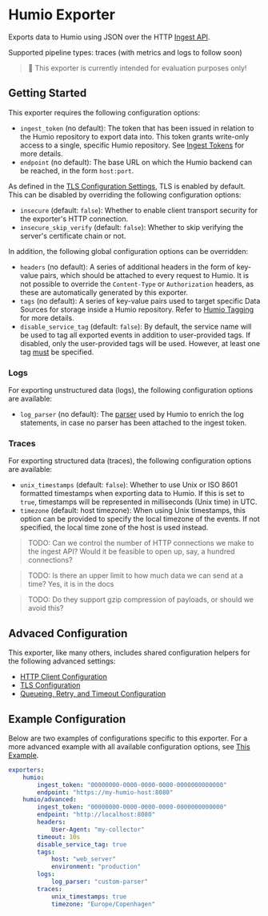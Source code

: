 # Humio Exporter
Exports data to Humio using JSON over the HTTP [Ingest API](https://docs.humio.com/reference/api/ingest/).

Supported pipeline types: traces (with metrics and logs to follow soon)

> :construction: This exporter is currently intended for evaluation purposes only!

## Getting Started
This exporter requires the following configuration options:

- `ingest_token` (no default): The token that has been issued in relation to the Humio repository to export data into. This token grants write-only access to a single, specific Humio repository. See [Ingest Tokens](https://docs.humio.com/docs/ingesting-data/ingest-tokens/) for more details.
- `endpoint` (no default): The base URL on which the Humio backend can be reached, in the form `host:port`.

As defined in the [TLS Configuration Settings](https://github.com/open-telemetry/opentelemetry-collector/blob/main/config/configtls/README.md#tls-configuration-settings), TLS is enabled by default. This can be disabled by overriding the following configuration options:

- `insecure` (default: `false`): Whether to enable client transport security for the exporter's HTTP connection.
- `insecure_skip_verify` (default: `false`): Whether to skip verifying the server's certificate chain or not.

In addition, the following global configuration options can be overridden:

- `headers` (no default): A series of additional headers in the form of key-value pairs, which should be attached to every request to Humio. It is not possible to override the `Content-Type` or `Authorization` headers, as these are automatically generated by this exporter.
- `tags` (no default): A series of key-value pairs used to target specific Data Sources for storage inside a Humio repository. Refer to [Humio Tagging](https://docs.humio.com/docs/parsers/tagging/) for more details.
- `disable_service_tag` (default: `false`): By default, the service name will be used to tag all exported events in addition to user-provided tags. If disabled, only the user-provided tags will be used. However, at least one tag <u>must</u> be specified.

### Logs
For exporting unstructured data (logs), the following configuration options are available:

- `log_parser` (no default): The [parser](https://docs.humio.com/docs/parsers/) used by Humio to enrich the log statements, in case no parser has been attached to the ingest token.

### Traces
For exporting structured data (traces), the following configuration options are available:

- `unix_timestamps` (default: `false`): Whether to use Unix or ISO 8601 formatted timestamps when exporting data to Humio. If this is set to `true`, timestamps will be represented in milliseconds (Unix time) in UTC.
- `timezone` (default: host timezone): When using Unix timestamps, this option can be provided to specify the local timezone of the events. If not specified, the local time zone of the host is used instead.

> TODO: Can we control the number of HTTP connections we make to the ingest API? Would it be feasible to open up, say, a hundred connections?

> TODO: Is there an upper limit to how much data we can send at a time? Yes, it is in the docs

> TODO: Do they support gzip compression of payloads, or should we avoid this?

## Advaced Configuration
This exporter, like many others, includes shared configuration helpers for the following advanced settings:

- [HTTP Client Configuration](https://github.com/open-telemetry/opentelemetry-collector/tree/main/config/confighttp#client-configuration)
- [TLS Configuration](https://github.com/open-telemetry/opentelemetry-collector/blob/main/config/configtls/README.md#tls-configuration-settings)
- [Queueing, Retry, and Timeout Configuration](https://github.com/open-telemetry/opentelemetry-collector/blob/main/exporter/exporterhelper/README.md#configuration)

## Example Configuration
Below are two examples of configurations specific to this exporter. For a more advanced example with all available configuration options, see [This Example](testdata/config.yaml).

```yaml
exporters:
    humio:
        ingest_token: "00000000-0000-0000-0000-0000000000000"
        endpoint: "https://my-humio-host:8080"
    humio/advanced:
        ingest_token: "00000000-0000-0000-0000-0000000000000"
        endpoint: "http://localhost:8080"
        headers:
            User-Agent: "my-collector"
        timeout: 10s
        disable_service_tag: true
        tags:
            host: "web_server"
            environment: "production"
        logs:
            log_parser: "custom-parser"
        traces:
            unix_timestamps: true
            timezone: "Europe/Copenhagen"
```

